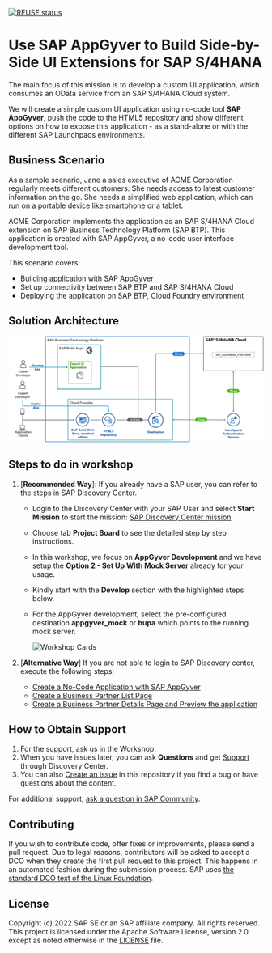 [![REUSE status](https://api.reuse.software/badge/github.com/SAP-samples/btp-s4hana-nocode-extension)](https://api.reuse.software/info/github.com/SAP-samples/btp-s4hana-nocode-extension)
# Use SAP AppGyver to Build Side-by-Side UI Extensions for SAP S/4HANA

The main focus of this mission is to develop a custom UI application, which consumes an OData service from an SAP S/4HANA Cloud system.

We will create a simple custom UI application using no-code tool **SAP AppGyver**, push the code to the HTML5 repository and show different options on how to expose this application - as a stand-alone or with the different SAP Launchpads environments.



## Business Scenario

As a sample scenario, Jane a sales executive of ACME Corporation regularly meets different customers. She needs access to latest customer information on the go. She needs a simplified web application, which can run on a portable device like smartphone or a tablet.

ACME Corporation implements the application as an SAP S/4HANA Cloud extension on SAP Business Technology Platform (SAP BTP). This application is created with SAP AppGyver, a no-code user interface development tool.

This scenario covers:

* Building application with SAP AppGyver
* Set up connectivity between SAP BTP and SAP S/4HANA Cloud
* Deploying the application on SAP BTP, Cloud Foundry environment

## Solution Architecture

 ![Solution Architecture](./discover/images/ScenarioArchitecture.png)

## Steps to do in workshop

1. [**Recommended Way**]: If you already have a SAP user, you can refer to the steps in SAP Discovery Center. 
   - Login to the Discovery Center with your SAP User and select **Start Mission** to start the mission: [SAP Discovery Center mission](https://discovery-center.cloud.sap/missiondetail/4024/4228/)
   - Choose tab **Project Board** to see the detailed step by step instructions.
   - In this workshop, we focus on **AppGyver Development** and we have setup the **Option 2 - Set Up With Mock Server** already for your usage.
   - Kindly start with the **Develop** section with the highlighted steps below.   
   - For the AppGyver development, select the pre-configured destination **appgyver_mock** or **bupa** which points to the running mock server.

     ![Workshop Cards](./WorkshopDCCards.png)
     
 2. [**Alternative Way**] If you are not able to login to SAP Discovery center, execute the following steps:
    - [Create a No-Code Application with SAP AppGyver](https://github.com/SAP-samples/btp-s4hana-nocode-extension/blob/workshop/create-application/develop/README.md)
    - [Create a Business Partner List Page](https://github.com/SAP-samples/btp-s4hana-nocode-extension/blob/main/create-application/develop/ListPage/README.md)
    - [Create a Business Partner Details Page and Preview the application](https://github.com/SAP-samples/btp-s4hana-nocode-extension/blob/main/create-application/develop/DetailsPage/README.md)


## How to Obtain Support
1. For the support, ask us in the Workshop.
2. When you have issues later, you can ask **Questions** and get [Support](https://discovery-center.cloud.sap/missiondetail/4024/4228/?tab=support) through Discovery Center.
3. You can also [Create an issue](https://github.com/SAP-samples/btp-s4hana-nocode-extension/issues) in this repository if you find a bug or have questions about the content.

For additional support, [ask a question in SAP Community](https://answers.sap.com/questions/ask.html).

## Contributing

If you wish to contribute code, offer fixes or improvements, please send a pull request. Due to legal reasons, contributors will be asked to accept a DCO when they create the first pull request to this project. This happens in an automated fashion during the submission process. SAP uses [the standard DCO text of the Linux Foundation](https://developercertificate.org/).

## License

Copyright (c) 2022 SAP SE or an SAP affiliate company. All rights reserved. This project is licensed under the Apache Software License, version 2.0 except as noted otherwise in the [LICENSE](LICENSE) file.
